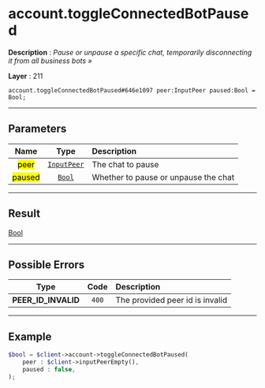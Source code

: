 # account.toggleConnectedBotPaused

**Description** : *Pause or unpause a specific chat, temporarily disconnecting it from all business bots &raquo;*

**Layer** : 211

```tl
account.toggleConnectedBotPaused#646e1097 peer:InputPeer paused:Bool = Bool;
```

---

## Parameters

| Name | Type | Description |
| :---: | :---: | :--- |
| <mark>peer</mark> | [`InputPeer`](type/InputPeer) | The chat to pause |
| <mark>paused</mark> | [`Bool`](type/Bool) | Whether to pause or unpause the chat |

---

## Result

[Bool](type/Bool)

---

## Possible Errors

| Type | Code | Description |
| :---: | :---: | :--- |
| **PEER_ID_INVALID** | `400` | The provided peer id is invalid |

---

## Example

```php
$bool = $client->account->toggleConnectedBotPaused(
	peer : $client->inputPeerEmpty(),
	paused : false,
);
```
